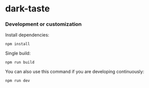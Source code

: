 # dark-taste

### Development or customization
Install dependencies:
```
npm install
```
Single build:
```
npm run build
```
You can also use this command if you are developing continuously:
```
npm run dev
```